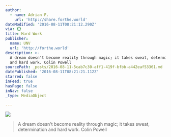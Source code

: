 ```yaml
---
author:
  - name: Adrian F.
    url: 'http://share.forthe.world'
dateModified: '2016-08-11T08:21:12.290Z'
via: {}
title: Hard Work
publisher:
  name: UNV
  url: 'http://forthe.world'
description: >-
  A dream doesn't become reality through magic; it takes sweat, determination
  and hard work. Colin Powell
sourcePath: _posts/2016-08-11-5cab7c30-aff1-419f-bfbb-a442eaf53361.md
datePublished: '2016-08-11T08:21:21.112Z'
starred: false
inFeed: true
hasPage: false
inNav: false
_type: MediaObject

---
```

![](https://the-grid-user-content.s3-us-west-2.amazonaws.com/7bc014f7-1b65-456f-abcb-e76093f7326f.jpg)

> A dream doesn't become reality through magic; it takes sweat, determination and hard work. Colin Powell